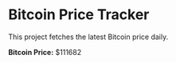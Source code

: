 # Bitcoin Price Tracker

This project fetches the latest Bitcoin price daily.

**Bitcoin Price:** $111682

